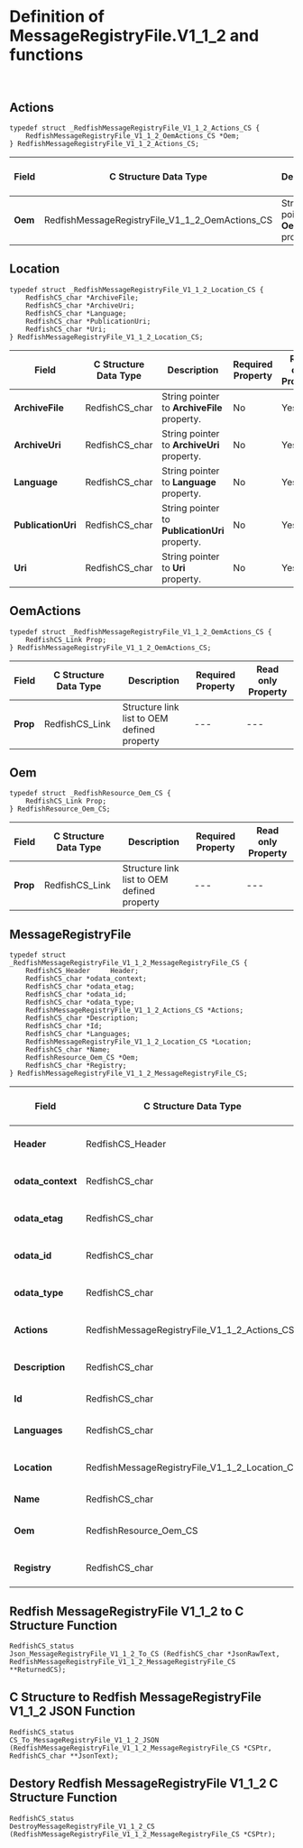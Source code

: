 # Definition of MessageRegistryFile.V1_1_2 and functions<br><br>

## Actions
    typedef struct _RedfishMessageRegistryFile_V1_1_2_Actions_CS {
        RedfishMessageRegistryFile_V1_1_2_OemActions_CS *Oem;
    } RedfishMessageRegistryFile_V1_1_2_Actions_CS;

|Field |C Structure Data Type|Description |Required Property|Read only Property
| ---  | --- | --- | --- | ---
|**Oem**|RedfishMessageRegistryFile_V1_1_2_OemActions_CS| Structure points to **Oem** property.| No| No


## Location
    typedef struct _RedfishMessageRegistryFile_V1_1_2_Location_CS {
        RedfishCS_char *ArchiveFile;
        RedfishCS_char *ArchiveUri;
        RedfishCS_char *Language;
        RedfishCS_char *PublicationUri;
        RedfishCS_char *Uri;
    } RedfishMessageRegistryFile_V1_1_2_Location_CS;

|Field |C Structure Data Type|Description |Required Property|Read only Property
| ---  | --- | --- | --- | ---
|**ArchiveFile**|RedfishCS_char| String pointer to **ArchiveFile** property.| No| Yes
|**ArchiveUri**|RedfishCS_char| String pointer to **ArchiveUri** property.| No| Yes
|**Language**|RedfishCS_char| String pointer to **Language** property.| No| Yes
|**PublicationUri**|RedfishCS_char| String pointer to **PublicationUri** property.| No| Yes
|**Uri**|RedfishCS_char| String pointer to **Uri** property.| No| Yes


## OemActions
    typedef struct _RedfishMessageRegistryFile_V1_1_2_OemActions_CS {
        RedfishCS_Link Prop;
    } RedfishMessageRegistryFile_V1_1_2_OemActions_CS;

|Field |C Structure Data Type|Description |Required Property|Read only Property
| ---  | --- | --- | --- | ---
|**Prop**|RedfishCS_Link| Structure link list to OEM defined property| ---| ---


## Oem
    typedef struct _RedfishResource_Oem_CS {
        RedfishCS_Link Prop;
    } RedfishResource_Oem_CS;

|Field |C Structure Data Type|Description |Required Property|Read only Property
| ---  | --- | --- | --- | ---
|**Prop**|RedfishCS_Link| Structure link list to OEM defined property| ---| ---


## MessageRegistryFile
    typedef struct _RedfishMessageRegistryFile_V1_1_2_MessageRegistryFile_CS {
        RedfishCS_Header     Header;
        RedfishCS_char *odata_context;
        RedfishCS_char *odata_etag;
        RedfishCS_char *odata_id;
        RedfishCS_char *odata_type;
        RedfishMessageRegistryFile_V1_1_2_Actions_CS *Actions;
        RedfishCS_char *Description;
        RedfishCS_char *Id;
        RedfishCS_char *Languages;
        RedfishMessageRegistryFile_V1_1_2_Location_CS *Location;
        RedfishCS_char *Name;
        RedfishResource_Oem_CS *Oem;
        RedfishCS_char *Registry;
    } RedfishMessageRegistryFile_V1_1_2_MessageRegistryFile_CS;

|Field |C Structure Data Type|Description |Required Property|Read only Property
| ---  | --- | --- | --- | ---
|**Header**|RedfishCS_Header|Redfish C structure header|---|---
|**odata_context**|RedfishCS_char| String pointer to **@odata.context** property.| No| No
|**odata_etag**|RedfishCS_char| String pointer to **@odata.etag** property.| No| No
|**odata_id**|RedfishCS_char| String pointer to **@odata.id** property.| Yes| No
|**odata_type**|RedfishCS_char| String pointer to **@odata.type** property.| Yes| No
|**Actions**|RedfishMessageRegistryFile_V1_1_2_Actions_CS| Structure points to **Actions** property.| No| No
|**Description**|RedfishCS_char| String pointer to **Description** property.| No| Yes
|**Id**|RedfishCS_char| String pointer to **Id** property.| Yes| Yes
|**Languages**|RedfishCS_char| String pointer to **Languages** property.| Yes| Yes
|**Location**|RedfishMessageRegistryFile_V1_1_2_Location_CS| Structure points to **Location** property.| Yes| No
|**Name**|RedfishCS_char| String pointer to **Name** property.| Yes| Yes
|**Oem**|RedfishResource_Oem_CS| Structure points to **Oem** property.| No| No
|**Registry**|RedfishCS_char| String pointer to **Registry** property.| Yes| Yes
## Redfish MessageRegistryFile V1_1_2 to C Structure Function
    RedfishCS_status
    Json_MessageRegistryFile_V1_1_2_To_CS (RedfishCS_char *JsonRawText, RedfishMessageRegistryFile_V1_1_2_MessageRegistryFile_CS **ReturnedCS);

## C Structure to Redfish MessageRegistryFile V1_1_2 JSON Function
    RedfishCS_status
    CS_To_MessageRegistryFile_V1_1_2_JSON (RedfishMessageRegistryFile_V1_1_2_MessageRegistryFile_CS *CSPtr, RedfishCS_char **JsonText);

## Destory Redfish MessageRegistryFile V1_1_2 C Structure Function
    RedfishCS_status
    DestroyMessageRegistryFile_V1_1_2_CS (RedfishMessageRegistryFile_V1_1_2_MessageRegistryFile_CS *CSPtr);

